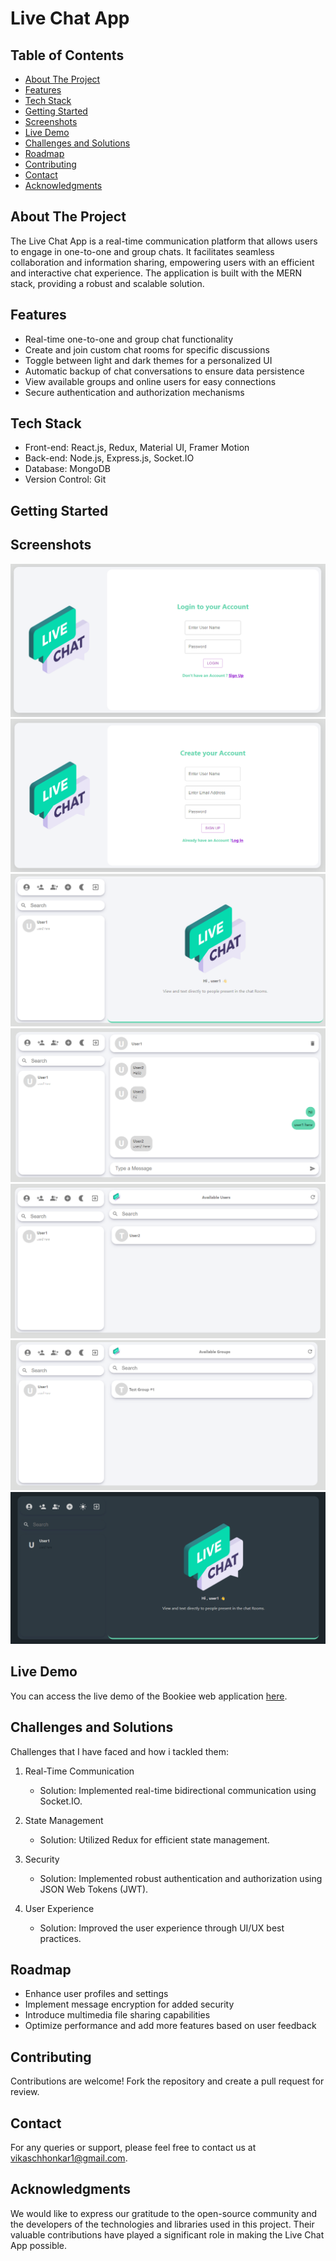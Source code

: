 # Live Chat App


## Table of Contents
- [About The Project](#about-the-project)
- [Features](#features)
- [Tech Stack](#tech-stack)
- [Getting Started](#getting-started)
- [Screenshots](#screenshots)
- [Live Demo](#live-demo)
- [Challenges and Solutions](#challenges-and-solutions)
- [Roadmap](#roadmap)
- [Contributing](#contributing)
- [Contact](#contact)
- [Acknowledgments](#acknowledgments)

## About The Project

The Live Chat App is a real-time communication platform that allows users to engage in one-to-one and group chats. It facilitates seamless collaboration and information sharing, empowering users with an efficient and interactive chat experience. The application is built with the MERN stack, providing a robust and scalable solution.

## Features

- Real-time one-to-one and group chat functionality
- Create and join custom chat rooms for specific discussions
- Toggle between light and dark themes for a personalized UI
- Automatic backup of chat conversations to ensure data persistence
- View available groups and online users for easy connections
- Secure authentication and authorization mechanisms

## Tech Stack

- Front-end: React.js, Redux, Material UI, Framer Motion
- Back-end: Node.js, Express.js, Socket.IO
- Database: MongoDB
- Version Control: Git

## Getting Started

## Screenshots
![](./screenshots/Picture1.png)
![](./screenshots/Picture2.png)
![](./screenshots/Picture3.png)
![](./screenshots/Picture4.png)
![](./screenshots/Picture5.png)
![](./screenshots/Picture6.png)
![](./screenshots/Picture7.png)


## Live Demo
You can access the live demo of the Bookiee web application [here]().

## Challenges and Solutions

Challenges that I have faced and how i tackled them:

1. Real-Time Communication
   - Solution: Implemented real-time bidirectional communication using Socket.IO.

2. State Management
   - Solution: Utilized Redux for efficient state management.


3. Security
   - Solution: Implemented robust authentication and authorization using JSON Web Tokens (JWT).

4. User Experience
   - Solution: Improved the user experience through UI/UX best practices.

## Roadmap

- Enhance user profiles and settings
- Implement message encryption for added security
- Introduce multimedia file sharing capabilities
- Optimize performance and add more features based on user feedback

## Contributing

Contributions are welcome! Fork the repository and create a pull request for review.

## Contact

For any queries or support, please feel free to contact us at [vikaschhonkar1@gmail.com](mailto:vikaschhonkar1@gmail.com).

## Acknowledgments

We would like to express our gratitude to the open-source community and the developers of the technologies and libraries used in this project. Their valuable contributions have played a significant role in making the Live Chat App possible.
